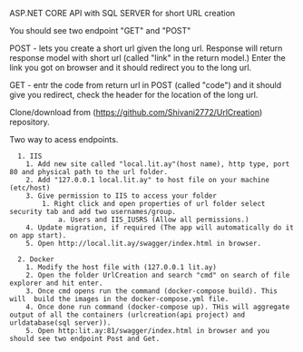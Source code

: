 ASP.NET CORE API with SQL SERVER for short URL creation

You should see two endpoint "GET" and "POST"

   POST - lets you create a short url given the long url. Response will return response model with short url (called "link" in the return model.) Enter the link you got on browser and it should redirect you to the long url.

   GET - entr the code from return url in POST (called "code") and it should give you redirect, check the header for the location of the long url.

Clone/download from (https://github.com/Shivani2772/UrlCreation) repository.

Two way to acess endpoints.

      1. IIS
        1. Add new site called "local.lit.ay"(host name), http type, port 80 and physical path to the url folder.
        2. Add "127.0.0.1 local.lit.ay" to host file on your machine (etc/host) 
        3. Give permission to IIS to access your folder 
            1. Right click and open properties of url folder select security tab and add two usernames/group.
                a. Users and IIS_IUSRS (Allow all permissions.)
        4. Update migration, if required (The app will automatically do it on app start).
        5. Open http://local.lit.ay/swagger/index.html in browser.
      
      2. Docker
        1. Modify the host file with (127.0.0.1 lit.ay)
        2. Open the folder UrlCreation and search "cmd" on search of file explorer and hit enter.
        3. Once cmd opens run the command (docker-compose build). This will  build the images in the docker-compose.yml file.
        4. Once done run command (docker-compose up). THis will aggregate output of all the containers (urlcreation(api project) and urldatabase(sql server)).
        5. Open http:lit.ay:81/swagger/index.html in browser and you should see two endpoint Post and Get.
